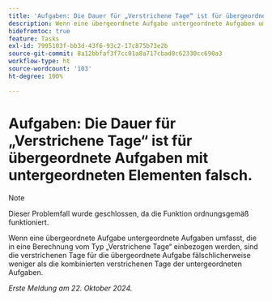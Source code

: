 ```yaml
---
title: 'Aufgaben: Die Dauer für „Verstrichene Tage“ ist für übergeordnete Aufgaben mit untergeordneten Elementen falsch.'
description: Wenn eine übergeordnete Aufgabe untergeordnete Aufgaben umfasst, die in eine Berechnung vom Typ „Verstrichene Tage“ einbezogen werden, sind die verstrichenen Tage für die übergeordnete Aufgabe fälschlicherweise weniger als die kombinierten verstrichenen Tage der untergeordneten Aufgaben.
hidefromtoc: true
feature: Tasks
exl-id: 7995103f-bb3d-43f6-93c2-17c875b73e2b
source-git-commit: 8a12bbfaf3f7cc01a8a717cbad8c62330cc690a3
workflow-type: ht
source-wordcount: '103'
ht-degree: 100%

---
```


# Aufgaben: Die Dauer für „Verstrichene Tage“ ist für übergeordnete Aufgaben mit untergeordneten Elementen falsch.

>[!NOTE]
>
>Dieser Problemfall wurde geschlossen, da die Funktion ordnungsgemäß funktioniert.

Wenn eine übergeordnete Aufgabe untergeordnete Aufgaben umfasst, die in eine Berechnung vom Typ „Verstrichene Tage“ einbezogen werden, sind die verstrichenen Tage für die übergeordnete Aufgabe fälschlicherweise weniger als die kombinierten verstrichenen Tage der untergeordneten Aufgaben.

_Erste Meldung am 22. Oktober 2024._
